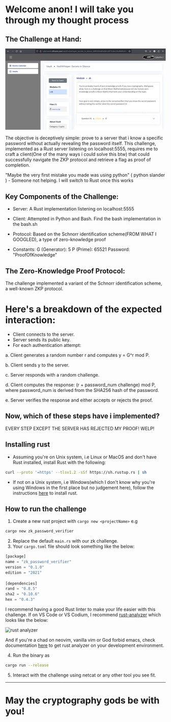 # Welcome anon! I will take you through my thought process 

## The Challenge at Hand:
![Alt text](image.jpg "Optional title")


The objective is deceptively simple: prove to a server that i know a specific password without actually revealing the password itself. This challenge, implemented as a Rust server listening on localhost:5555, requires me to craft a client(One of the many ways i could solve this btw) that could successfully navigate the ZKP protocol and retrieve a flag as proof of completion.

"Maybe the very first mistake you made was using python" ( python slander ) - Someone not helping. I will switch to Rust once this works

## Key Components of the Challenge:

- Server: A Rust implementation listening on localhost:5555

- Client: Attempted in Python and Bash. Find the bash implementation in the bash.sh

- Protocol: Based on the Schnorr identification scheme(FROM WHAT I GOOGLED), a type of zero-knowledge proof

- Constants:
  G (Generator): 5
  P (Prime): 65521
  Password: "ProofOfKnowledge"

## The Zero-Knowledge Proof Protocol:
The challenge implemented a variant of the Schnorr identification scheme, a well-known ZKP protocol. 

# Here's a breakdown of the expected interaction:
- Client connects to the server.
- Server sends its public key.
- For each authentication attempt: 

 a. Client generates a random number r and computes y = G^r mod P.

 b. Client sends y to the server.

 c. Server responds with a random challenge.

 d. Client computes the response: (r + password_num challenge) mod P, where password_num is derived from the SHA256 hash of the password.

 e. Server verifies the response and either accepts or rejects the proof.
 

## Now, which of these steps have i implemented?
EVERY STEP EXCEPT THE SERVER HAS REJECTED MY PROOF! WELP!












## Installing rust

- Assuming you're on Unix system, i.e Linux or MacOS and don't have Rust installed, install Rust with the following: 

```bash
curl --proto '=https' --tlsv1.2 -sSf https://sh.rustup.rs | sh
```
- If not on a Unix system, i.e Windows(which I don't know why you're using Windows in the first place but no judgement here), follow the instructions [here](https://doc.rust-lang.org/book/ch01-01-installation.html) to install rust.

## How to run the challenge

1. Create a new rust project with `cargo new <projectName>` e.g

```bash
cargo new zk_password_verifier
```

2. Replace the default `main.rs` with our zk challenge.
3. Your `cargo.toml` file should look something like the below:

```rust
[package]
name = "zk_password_verifier"
version = "0.1.0"
edition = "2021"

[dependencies]
rand = "0.8.5"
sha2 = "0.10.6"
hex = "0.4.3"
```
I recommend having a good Rust linter to make your life easier with this challenge. If on VS Code or VS Codium, I recommend [rust-analyzer](https://marketplace.visualstudio.com/items?itemName=rust-lang.rust-analyzer) which looks like the below:

![rust analyzer](./rust-analyzer.png)


And if you're a chad on neovim, vanilla vim or God forbid emacs, check documentation [here](https://rust-analyzer.github.io/) to get rust analyzer on your development environment.


4. Run the binary as 

```bash
cargo run --release
```
5. Interact with the challenge using netcat or any other tool you see fit.

---

# May the cryptography gods be with you!
